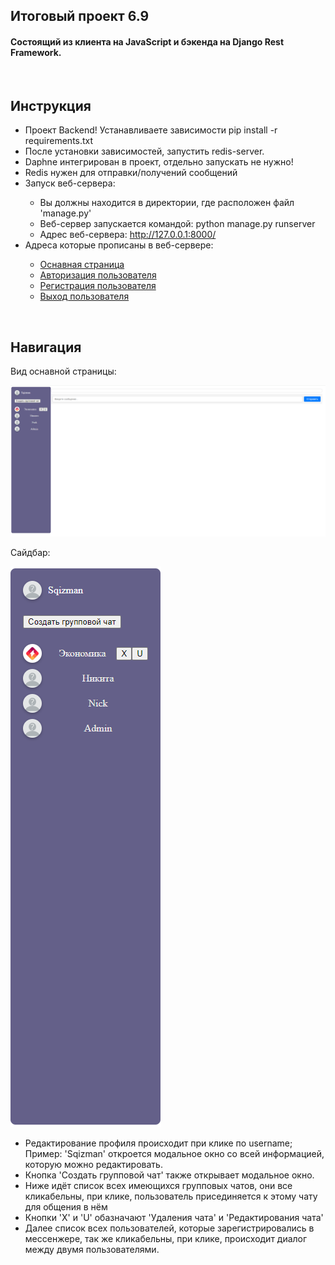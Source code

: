 <h2>Итоговый проект 6.9</h2>
<h4>Состоящий из клиента на JavaScript и бэкенда на Django Rest Framework.</h4>
<br>
<h2>Инструкция</h2>
<ul>
  <li>Проект Backend! Устанавливаете зависимости pip install -r requirements.txt</li>
  <li>После установки зависимостей, запустить redis-server.</li>
  <li>Daphne интегрирован в проект, отдельно запускать не нужно!</li>
  <li>Redis нужен для отправки/получений сообщений</li>
  <li>Запуск веб-сервера:</li>
  <ul>
    <li>Вы должны находится в директории, где расположен файл 'manage.py'</li>
    <li>Веб-сервер запускается командой: python manage.py runserver</li>
    <li>Адрес веб-сервера: <a href="http://127.0.0.1:8000/">http://127.0.0.1:8000/</a></li>
  </ul>
  <li>Адреса которые прописаны в веб-сервере:</li>
    <ul>
    <li><a href="http://127.0.0.1:8000/chats">Оснавная страница</a></li>
    <li><a href="http://127.0.0.1:8000/signin">Авторизация пользователя</a></li>
    <li><a href="http://127.0.0.1:8000/signup">Регистрация пользователя</a></li>
    <li><a href="http://127.0.0.1:8000/logout">Выход пользователя</a></li>
    </ul>
</ul>
<br>
<h2>Навигация</h2>
<p>Вид оснавной страницы:</p>
<img src="other/chats.png">
<p>Сайдбар:</p>
<img src="other/sidebar.png">
<ul>
  <li>Редактирование профиля происходит при клике по username; Пример: 'Sqizman' откроется модальное окно со всей информацией, которую можно редактировать.</li>
  <li>Кнопка 'Создать групповой чат' также открывает модальное окно.</li>
  <li>Ниже идёт список всех имеющихся групповых чатов, они все кликабельны, при клике, пользователь присединяется к этому чату для общения в нём</li>
  <li>Кнопки 'X' и 'U' обазначают 'Удаления чата' и 'Редактирования чата'</li>
  <li>Далее список всех пользователей, которые зарегистрировались в мессенжере, так же кликабельны, при клике, происходит диалог между двумя пользователями.</li>
</ul>